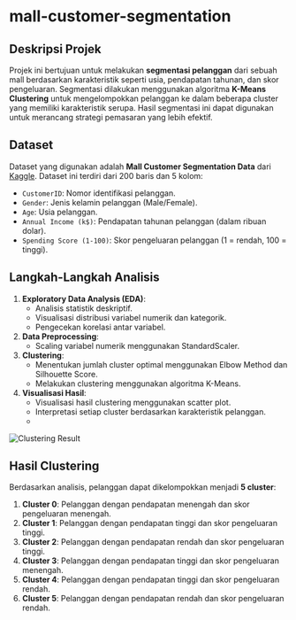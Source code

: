 # mall-customer-segmentation

## Deskripsi Projek
Projek ini bertujuan untuk melakukan **segmentasi pelanggan** dari sebuah mall berdasarkan karakteristik seperti usia, pendapatan tahunan, dan skor pengeluaran. Segmentasi dilakukan menggunakan algoritma **K-Means Clustering** untuk mengelompokkan pelanggan ke dalam beberapa cluster yang memiliki karakteristik serupa. Hasil segmentasi ini dapat digunakan untuk merancang strategi pemasaran yang lebih efektif.

## Dataset
Dataset yang digunakan adalah **Mall Customer Segmentation Data** dari [Kaggle](https://www.kaggle.com/vjchoudhary7/customer-segmentation-tutorial-in-python). Dataset ini terdiri dari 200 baris dan 5 kolom:
- `CustomerID`: Nomor identifikasi pelanggan.
- `Gender`: Jenis kelamin pelanggan (Male/Female).
- `Age`: Usia pelanggan.
- `Annual Income (k$)`: Pendapatan tahunan pelanggan (dalam ribuan dolar).
- `Spending Score (1-100)`: Skor pengeluaran pelanggan (1 = rendah, 100 = tinggi).

## Langkah-Langkah Analisis
1. **Exploratory Data Analysis (EDA)**:
   - Analisis statistik deskriptif.
   - Visualisasi distribusi variabel numerik dan kategorik.
   - Pengecekan korelasi antar variabel.
2. **Data Preprocessing**:
   - Scaling variabel numerik menggunakan StandardScaler.
3. **Clustering**:
   - Menentukan jumlah cluster optimal menggunakan Elbow Method dan Silhouette Score.
   - Melakukan clustering menggunakan algoritma K-Means.
4. **Visualisasi Hasil**:
   - Visualisasi hasil clustering menggunakan scatter plot.
   - Interpretasi setiap cluster berdasarkan karakteristik pelanggan.
   - 
![Clustering Result](image/result.png)

## Hasil Clustering
Berdasarkan analisis, pelanggan dapat dikelompokkan menjadi **5 cluster**:
1. **Cluster 0**: Pelanggan dengan pendapatan menengah dan skor pengeluaran menengah.
2. **Cluster 1**: Pelanggan dengan pendapatan tinggi dan skor pengeluaran tinggi.
3. **Cluster 2**: Pelanggan dengan pendapatan rendah dan skor pengeluaran tinggi.
4. **Cluster 3**: Pelanggan dengan pendapatan tinggi dan skor pengeluaran menengah.
5. **Cluster 4**: Pelanggan dengan pendapatan tinggi dan skor pengeluaran rendah.
6. **Cluster 5**: Pelanggan dengan pendapatan rendah dan skor pengeluaran rendah.
